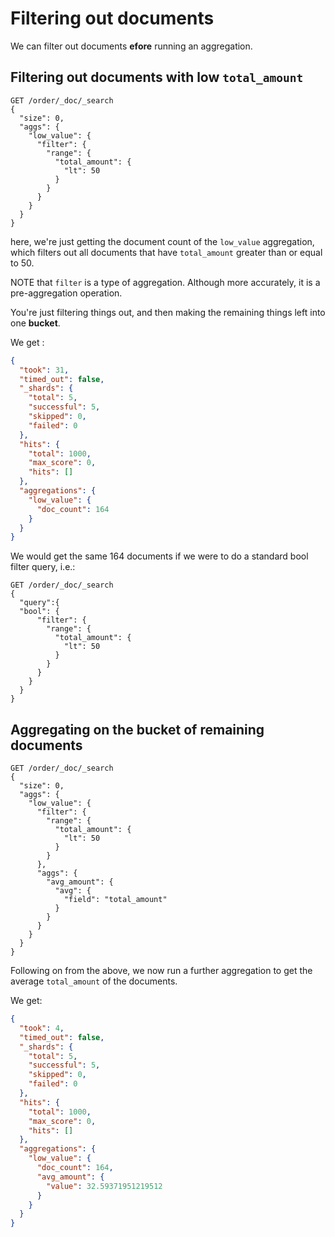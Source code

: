 # Filtering out documents

We can filter out documents **efore** running an aggregation.

## Filtering out documents with low `total_amount`

```
GET /order/_doc/_search
{
  "size": 0,
  "aggs": {
    "low_value": {
      "filter": {
        "range": {
          "total_amount": {
            "lt": 50
          }
        }
      }
    }
  }
}
```

here, we're just getting the document count of the `low_value` aggregation, which filters out all documents that have `total_amount` greater than or equal to 50.

NOTE that `filter` is a type of aggregation. Although more accurately, it is a pre-aggregation operation.

You're just filtering things out, and then making the remaining things left into one **bucket**.

We get :

```json
{
  "took": 31,
  "timed_out": false,
  "_shards": {
    "total": 5,
    "successful": 5,
    "skipped": 0,
    "failed": 0
  },
  "hits": {
    "total": 1000,
    "max_score": 0,
    "hits": []
  },
  "aggregations": {
    "low_value": {
      "doc_count": 164
    }
  }
}
```

We would get the same 164 documents if we were to do a standard bool filter query, i.e.:

```http
GET /order/_doc/_search
{
  "query":{
  "bool": {
      "filter": {
        "range": {
          "total_amount": {
            "lt": 50
          }
        }
      } 
    }
  }
}
```

## Aggregating on the bucket of remaining documents

```http
GET /order/_doc/_search
{
  "size": 0,
  "aggs": {
    "low_value": {
      "filter": {
        "range": {
          "total_amount": {
            "lt": 50
          }
        }
      },
      "aggs": {
        "avg_amount": {
          "avg": {
            "field": "total_amount"
          }
        }
      }
    }
  }
}
```

Following on from the above, we now run a further aggregation to get the average `total_amount` of the documents.

We get:

```json
{
  "took": 4,
  "timed_out": false,
  "_shards": {
    "total": 5,
    "successful": 5,
    "skipped": 0,
    "failed": 0
  },
  "hits": {
    "total": 1000,
    "max_score": 0,
    "hits": []
  },
  "aggregations": {
    "low_value": {
      "doc_count": 164,
      "avg_amount": {
        "value": 32.59371951219512
      }
    }
  }
}
```

